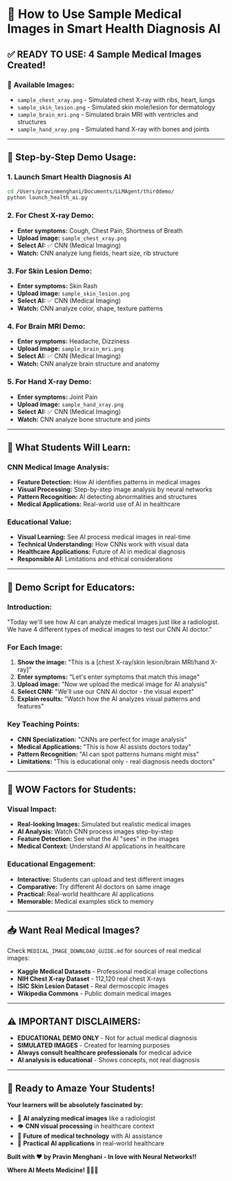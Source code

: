 # 🏥 How to Use Sample Medical Images in Smart Health Diagnosis AI

## ✅ **READY TO USE: 4 Sample Medical Images Created!**

### 📁 **Available Images:**
- `sample_chest_xray.png` - Simulated chest X-ray with ribs, heart, lungs
- `sample_skin_lesion.png` - Simulated skin mole/lesion for dermatology
- `sample_brain_mri.png` - Simulated brain MRI with ventricles and structures
- `sample_hand_xray.png` - Simulated hand X-ray with bones and joints

---

## 🎯 **Step-by-Step Demo Usage:**

### **1. Launch Smart Health Diagnosis AI**
```bash
cd /Users/pravinmenghani/Documents/LLMAgent/thirddemo/
python launch_health_ai.py
```

### **2. For Chest X-ray Demo:**
- **Enter symptoms:** Cough, Chest Pain, Shortness of Breath
- **Upload image:** `sample_chest_xray.png`
- **Select AI:** ✅ CNN (Medical Imaging)
- **Watch:** CNN analyze lung fields, heart size, rib structure

### **3. For Skin Lesion Demo:**
- **Enter symptoms:** Skin Rash
- **Upload image:** `sample_skin_lesion.png`
- **Select AI:** ✅ CNN (Medical Imaging)
- **Watch:** CNN analyze color, shape, texture patterns

### **4. For Brain MRI Demo:**
- **Enter symptoms:** Headache, Dizziness
- **Upload image:** `sample_brain_mri.png`
- **Select AI:** ✅ CNN (Medical Imaging)
- **Watch:** CNN analyze brain structure and anatomy

### **5. For Hand X-ray Demo:**
- **Enter symptoms:** Joint Pain
- **Upload image:** `sample_hand_xray.png`
- **Select AI:** ✅ CNN (Medical Imaging)
- **Watch:** CNN analyze bone structure and joints

---

## 🧠 **What Students Will Learn:**

### **CNN Medical Image Analysis:**
- **Feature Detection:** How AI identifies patterns in medical images
- **Visual Processing:** Step-by-step image analysis by neural networks
- **Pattern Recognition:** AI detecting abnormalities and structures
- **Medical Applications:** Real-world use of AI in healthcare

### **Educational Value:**
- **Visual Learning:** See AI process medical images in real-time
- **Technical Understanding:** How CNNs work with visual data
- **Healthcare Applications:** Future of AI in medical diagnosis
- **Responsible AI:** Limitations and ethical considerations

---

## 🎯 **Demo Script for Educators:**

### **Introduction:**
"Today we'll see how AI can analyze medical images just like a radiologist. We have 4 different types of medical images to test our CNN AI doctor."

### **For Each Image:**
1. **Show the image:** "This is a [chest X-ray/skin lesion/brain MRI/hand X-ray]"
2. **Enter symptoms:** "Let's enter symptoms that match this image"
3. **Upload image:** "Now we upload the medical image for AI analysis"
4. **Select CNN:** "We'll use our CNN AI doctor - the visual expert"
5. **Explain results:** "Watch how the AI analyzes visual patterns and features"

### **Key Teaching Points:**
- **CNN Specialization:** "CNNs are perfect for image analysis"
- **Medical Applications:** "This is how AI assists doctors today"
- **Pattern Recognition:** "AI can spot patterns humans might miss"
- **Limitations:** "This is educational only - real diagnosis needs doctors"

---

## 🌟 **WOW Factors for Students:**

### **Visual Impact:**
- **Real-looking Images:** Simulated but realistic medical images
- **AI Analysis:** Watch CNN process images step-by-step
- **Feature Detection:** See what the AI "sees" in the images
- **Medical Context:** Understand AI applications in healthcare

### **Educational Engagement:**
- **Interactive:** Students can upload and test different images
- **Comparative:** Try different AI doctors on same image
- **Practical:** Real-world healthcare AI applications
- **Memorable:** Medical examples stick to memory

---

## 📥 **Want Real Medical Images?**

Check `MEDICAL_IMAGE_DOWNLOAD_GUIDE.md` for sources of real medical images:
- **Kaggle Medical Datasets** - Professional medical image collections
- **NIH Chest X-ray Dataset** - 112,120 real chest X-rays
- **ISIC Skin Lesion Dataset** - Real dermoscopic images
- **Wikipedia Commons** - Public domain medical images

---

## ⚠️ **IMPORTANT DISCLAIMERS:**

- **EDUCATIONAL DEMO ONLY** - Not for actual medical diagnosis
- **SIMULATED IMAGES** - Created for learning purposes
- **Always consult healthcare professionals** for medical advice
- **AI analysis is educational** - Shows concepts, not real diagnosis

---

## 🚀 **Ready to Amaze Your Students!**

**Your learners will be absolutely fascinated by:**
- 🧠 **AI analyzing medical images** like a radiologist
- 👁️ **CNN visual processing** in healthcare context
- 🏥 **Future of medical technology** with AI assistance
- 🎯 **Practical AI applications** in real-world healthcare

**Built with ❤️ by Pravin Menghani - In love with Neural Networks!!**

**Where AI Meets Medicine! 🏥🧠✨**

